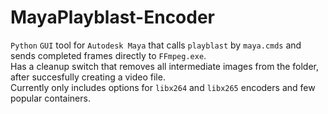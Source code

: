 # MayaPlayblast-Encoder

`Python` `GUI` tool for `Autodesk Maya` that calls `playblast` by `maya.cmds` and sends completed frames directly to `FFmpeg.exe`.</br>
Has a cleanup switch that removes all intermediate images from the folder, after succesfully creating a video file.</br>
Currently only includes options for `libx264` and `libx265` encoders and few popular containers.